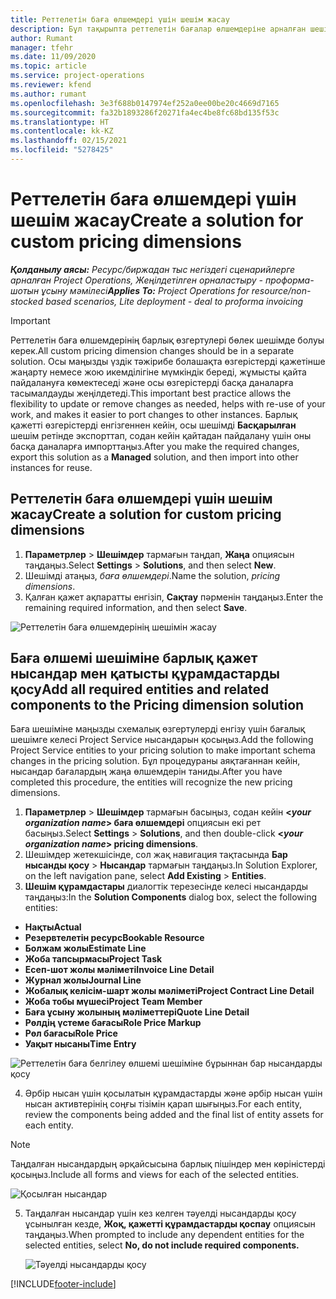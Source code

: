 ```yaml
---
title: Реттелетін баға өлшемдері үшін шешім жасау
description: Бұл тақырыпта реттелетін бағалар өлшемдеріне арналған шешімдерді жасау жолдары туралы ақпарат берілген.
author: Rumant
manager: tfehr
ms.date: 11/09/2020
ms.topic: article
ms.service: project-operations
ms.reviewer: kfend
ms.author: rumant
ms.openlocfilehash: 3e3f688b0147974ef252a0ee00be20c4669d7165
ms.sourcegitcommit: fa32b1893286f20271fa4ec4be8fc68bd135f53c
ms.translationtype: HT
ms.contentlocale: kk-KZ
ms.lasthandoff: 02/15/2021
ms.locfileid: "5278425"
---
```

# <a name="create-a-solution-for-custom-pricing-dimensions"></a><span data-ttu-id="48764-103">Реттелетін баға өлшемдері үшін шешім жасау</span><span class="sxs-lookup"><span data-stu-id="48764-103">Create a solution for custom pricing dimensions</span></span>

 <span data-ttu-id="48764-104">_**Қолданылу аясы:** Ресурс/биржадан тыс негіздегі сценарийлерге арналған Project Operations, Жеңілдетілген орналастыру - проформа-шотын ұсыну мәмілесі_</span><span class="sxs-lookup"><span data-stu-id="48764-104">_**Applies To:** Project Operations for resource/non-stocked based scenarios, Lite deployment - deal to proforma invoicing_</span></span> 

>[!IMPORTANT]
><span data-ttu-id="48764-105">Реттелетін баға өлшемдерінің барлық өзгертулері бөлек шешімде болуы керек.</span><span class="sxs-lookup"><span data-stu-id="48764-105">All custom pricing dimension changes should be in a separate solution.</span></span> <span data-ttu-id="48764-106">Осы маңызды үздік тәжірибе болашақта өзгерістерді қажетінше жаңарту немесе жою икемділігіне мүмкіндік береді, жұмысты қайта пайдалануға көмектеседі және осы өзгерістерді басқа даналарға тасымалдауды жеңілдетеді.</span><span class="sxs-lookup"><span data-stu-id="48764-106">This important best practice allows the flexibility to update or remove changes as needed, helps with re-use of your work, and makes it easier to port changes to other instances.</span></span> <span data-ttu-id="48764-107">Барлық қажетті өзгерістерді енгізгеннен кейін, осы шешімді **Басқарылған** шешім ретінде экспорттап, содан кейін қайтадан пайдалану үшін оны басқа даналарға импорттаңыз.</span><span class="sxs-lookup"><span data-stu-id="48764-107">After you make the required changes, export this solution as a **Managed** solution, and then import into other instances for reuse.</span></span>

## <a name="create-a-solution-for-custom-pricing-dimensions"></a><span data-ttu-id="48764-108">Реттелетін баға өлшемдері үшін шешім жасау</span><span class="sxs-lookup"><span data-stu-id="48764-108">Create a solution for custom pricing dimensions</span></span>

1.  <span data-ttu-id="48764-109">**Параметрлер** > **Шешімдер** тармағын таңдап, **Жаңа** опциясын таңдаңыз.</span><span class="sxs-lookup"><span data-stu-id="48764-109">Select **Settings** > **Solutions**, and then select **New**.</span></span>
2.  <span data-ttu-id="48764-110">Шешімді атаңыз, *<your organization name> баға өлшемдері*.</span><span class="sxs-lookup"><span data-stu-id="48764-110">Name the solution, *<your organization name> pricing dimensions*.</span></span>
3. <span data-ttu-id="48764-111">Қалған қажет ақпаратты енгізіп, **Сақтау** пәрменін таңдаңыз.</span><span class="sxs-lookup"><span data-stu-id="48764-111">Enter the remaining required information, and then select **Save**.</span></span>

  ![Реттелетін баға өлшемдерінің шешімін жасау](./media/Creation-of-custom-pricing-dimension-solution.png)
 
## <a name="add-all-required-entities-and-related-components-to-the-pricing-dimension-solution"></a><span data-ttu-id="48764-113">Баға өлшемі шешіміне барлық қажет нысандар мен қатысты құрамдастарды қосу</span><span class="sxs-lookup"><span data-stu-id="48764-113">Add all required entities and related components to the Pricing dimension solution</span></span>

<span data-ttu-id="48764-114">Баға шешіміне маңызды схемалық өзгертулерді енгізу үшін бағалық шешімге келесі Project Service нысандарын қосыңыз.</span><span class="sxs-lookup"><span data-stu-id="48764-114">Add the following Project Service entities to your pricing solution to make important schema changes in the pricing solution.</span></span> <span data-ttu-id="48764-115">Бұл процедураны аяқтағаннан кейін, нысандар бағалардың жаңа өлшемдерін таниды.</span><span class="sxs-lookup"><span data-stu-id="48764-115">After you have completed this procedure, the entities will recognize the new pricing dimensions.</span></span>

1.  <span data-ttu-id="48764-116">**Параметрлер** > **Шешімдер** тармағын басыңыз, содан кейін **<*your organization name*> баға өлшемдері** опциясын екі рет басыңыз.</span><span class="sxs-lookup"><span data-stu-id="48764-116">Select **Settings** > **Solutions**, and then double-click **<*your organization name*> pricing dimensions**.</span></span>
2.  <span data-ttu-id="48764-117">Шешімдер жетекшісінде, сол жақ навигация тақтасында **Бар нысанды қосу** > **Нысандар** тармағын таңдаңыз.</span><span class="sxs-lookup"><span data-stu-id="48764-117">In Solution Explorer, on the left navigation pane, select **Add Existing** > **Entities**.</span></span>
3.  <span data-ttu-id="48764-118">**Шешім құрамдастары** диалогтік терезесінде келесі нысандарды таңдаңыз:</span><span class="sxs-lookup"><span data-stu-id="48764-118">In the **Solution Components** dialog box, select the following entities:</span></span>
 
   - <span data-ttu-id="48764-119">**Нақты**</span><span class="sxs-lookup"><span data-stu-id="48764-119">**Actual**</span></span>
   - <span data-ttu-id="48764-120">**Резервтелетін ресурс**</span><span class="sxs-lookup"><span data-stu-id="48764-120">**Bookable Resource**</span></span>
   - <span data-ttu-id="48764-121">**Болжам жолы**</span><span class="sxs-lookup"><span data-stu-id="48764-121">**Estimate Line**</span></span>
   - <span data-ttu-id="48764-122">**Жоба тапсырмасы**</span><span class="sxs-lookup"><span data-stu-id="48764-122">**Project Task**</span></span>
   - <span data-ttu-id="48764-123">**Есеп-шот жолы мәліметі**</span><span class="sxs-lookup"><span data-stu-id="48764-123">**Invoice Line Detail**</span></span>
   - <span data-ttu-id="48764-124">**Журнал жолы**</span><span class="sxs-lookup"><span data-stu-id="48764-124">**Journal Line**</span></span>
   - <span data-ttu-id="48764-125">**Жобалық келісім-шарт жолы мәліметі**</span><span class="sxs-lookup"><span data-stu-id="48764-125">**Project Contract Line Detail**</span></span>
   - <span data-ttu-id="48764-126">**Жоба тобы мүшесі**</span><span class="sxs-lookup"><span data-stu-id="48764-126">**Project Team Member**</span></span>
   - <span data-ttu-id="48764-127">**Баға ұсыну жолының мәліметтері**</span><span class="sxs-lookup"><span data-stu-id="48764-127">**Quote Line Detail**</span></span>
   - <span data-ttu-id="48764-128">**Рөлдің үстеме бағасы**</span><span class="sxs-lookup"><span data-stu-id="48764-128">**Role Price Markup**</span></span>
   - <span data-ttu-id="48764-129">**Рөл бағасы**</span><span class="sxs-lookup"><span data-stu-id="48764-129">**Role Price**</span></span>
   - <span data-ttu-id="48764-130">**Уақыт нысаны**</span><span class="sxs-lookup"><span data-stu-id="48764-130">**Time Entry**</span></span>
 
   ![Реттелетін баға белгілеу өлшемі шешіміне бұрыннан бар нысандарды қосу](./media/Existing-entities-to-PD-solution.png)
 
 4. <span data-ttu-id="48764-132">Әрбір нысан үшін қосылатын құрамдастарды және әрбір нысан үшін нысан активтерінің соңғы тізімін қарап шығыңыз.</span><span class="sxs-lookup"><span data-stu-id="48764-132">For each entity, review the components being added and the final list of entity assets for each entity.</span></span> 

   >[!NOTE]
   > <span data-ttu-id="48764-133">Таңдалған нысандардың әрқайсысына барлық пішіндер мен көріністерді қосыңыз.</span><span class="sxs-lookup"><span data-stu-id="48764-133">Include all forms and views for each of the selected entities.</span></span>

  ![Қосылған нысандар](./media/solution-component-selection.png)


5.  <span data-ttu-id="48764-135">Таңдалған нысандар үшін кез келген тәуелді нысандарды қосу ұсынылған кезде, **Жоқ, қажетті құрамдастарды қоспау** опциясын таңдаңыз.</span><span class="sxs-lookup"><span data-stu-id="48764-135">When prompted to include any dependent entities for the selected entities, select **No, do not include required components.**</span></span>

    ![Тәуелді нысандарды қосу](./media/Do-not-include-required.png)


[!INCLUDE[footer-include](../includes/footer-banner.md)]
